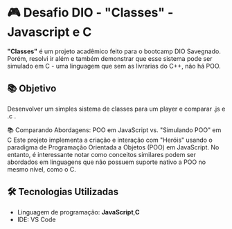 # 🎮 Desafio DIO - "Classes" - Javascript e C

**"Classes"** é um projeto acadêmico feito para o bootcamp DIO Savegnado. Porém, resolvi ir além e também demonstrar que esse sistema pode ser simulado em C - uma linguagem que sem as livrarias do C++, não há POO.


## 📚 Objetivo

Desenvolver um simples sistema de classes para um player e comparar .js e .c .

📚 Comparando Abordagens: POO em JavaScript vs. "Simulando POO" em C
Este projeto implementa a criação e interação com "Heróis" usando o paradigma de Programação Orientada a Objetos (POO) em JavaScript. No entanto, é interessante notar como conceitos similares podem ser abordados em linguagens que não possuem suporte nativo a POO no mesmo nível, como o C.



## 🛠️ Tecnologias Utilizadas

- Linguagem de programação: **JavaScript**,**C**
- IDE: VS Code



